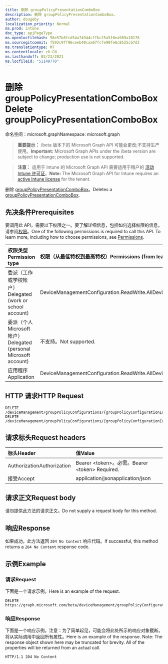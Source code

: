 ```yaml
---
title: 删除 groupPolicyPresentationComboBox
description: 删除 groupPolicyPresentationComboBox。
author: dougeby
localization_priority: Normal
ms.prod: intune
doc_type: apiPageType
ms.openlocfilehash: 58e57b8fcd54a74944cffbc25a510ea989a10176
ms.sourcegitcommit: f592c9ff96ceeb40caa67fcfe90fe6c8525cb7d2
ms.translationtype: MT
ms.contentlocale: zh-CN
ms.lasthandoff: 03/23/2021
ms.locfileid: "51149770"
---
```

# <a name="delete-grouppolicypresentationcombobox"></a><span data-ttu-id="a2d5c-103">删除 groupPolicyPresentationComboBox</span><span class="sxs-lookup"><span data-stu-id="a2d5c-103">Delete groupPolicyPresentationComboBox</span></span>

<span data-ttu-id="a2d5c-104">命名空间：microsoft.graph</span><span class="sxs-lookup"><span data-stu-id="a2d5c-104">Namespace: microsoft.graph</span></span>

> <span data-ttu-id="a2d5c-105">**重要提示：** /beta 版本下的 Microsoft Graph API 可能会更改;不支持生产使用。</span><span class="sxs-lookup"><span data-stu-id="a2d5c-105">**Important:** Microsoft Graph APIs under the /beta version are subject to change; production use is not supported.</span></span>

> <span data-ttu-id="a2d5c-106">**注意：** 适用于 Intune 的 Microsoft Graph API 需要适用于租户的 [活动 Intune 许可证](https://go.microsoft.com/fwlink/?linkid=839381)。</span><span class="sxs-lookup"><span data-stu-id="a2d5c-106">**Note:** The Microsoft Graph API for Intune requires an [active Intune license](https://go.microsoft.com/fwlink/?linkid=839381) for the tenant.</span></span>

<span data-ttu-id="a2d5c-107">删除 [groupPolicyPresentationComboBox](../resources/intune-grouppolicy-grouppolicypresentationcombobox.md)。</span><span class="sxs-lookup"><span data-stu-id="a2d5c-107">Deletes a [groupPolicyPresentationComboBox](../resources/intune-grouppolicy-grouppolicypresentationcombobox.md).</span></span>

## <a name="prerequisites"></a><span data-ttu-id="a2d5c-108">先决条件</span><span class="sxs-lookup"><span data-stu-id="a2d5c-108">Prerequisites</span></span>
<span data-ttu-id="a2d5c-p101">要调用此 API，需要以下权限之一。要了解详细信息，包括如何选择权限的信息，请参阅[权限](/graph/permissions-reference)。</span><span class="sxs-lookup"><span data-stu-id="a2d5c-p101">One of the following permissions is required to call this API. To learn more, including how to choose permissions, see [Permissions](/graph/permissions-reference).</span></span>

|<span data-ttu-id="a2d5c-111">权限类型</span><span class="sxs-lookup"><span data-stu-id="a2d5c-111">Permission type</span></span>|<span data-ttu-id="a2d5c-112">权限（从最低特权到最高特权）</span><span class="sxs-lookup"><span data-stu-id="a2d5c-112">Permissions (from least to most privileged)</span></span>|
|:---|:---|
|<span data-ttu-id="a2d5c-113">委派（工作或学校帐户）</span><span class="sxs-lookup"><span data-stu-id="a2d5c-113">Delegated (work or school account)</span></span>|<span data-ttu-id="a2d5c-114">DeviceManagementConfiguration.ReadWrite.All</span><span class="sxs-lookup"><span data-stu-id="a2d5c-114">DeviceManagementConfiguration.ReadWrite.All</span></span>|
|<span data-ttu-id="a2d5c-115">委派（个人 Microsoft 帐户）</span><span class="sxs-lookup"><span data-stu-id="a2d5c-115">Delegated (personal Microsoft account)</span></span>|<span data-ttu-id="a2d5c-116">不支持。</span><span class="sxs-lookup"><span data-stu-id="a2d5c-116">Not supported.</span></span>|
|<span data-ttu-id="a2d5c-117">应用程序</span><span class="sxs-lookup"><span data-stu-id="a2d5c-117">Application</span></span>|<span data-ttu-id="a2d5c-118">DeviceManagementConfiguration.ReadWrite.All</span><span class="sxs-lookup"><span data-stu-id="a2d5c-118">DeviceManagementConfiguration.ReadWrite.All</span></span>|

## <a name="http-request"></a><span data-ttu-id="a2d5c-119">HTTP 请求</span><span class="sxs-lookup"><span data-stu-id="a2d5c-119">HTTP Request</span></span>
<!-- {
  "blockType": "ignored"
}
-->
``` http
DELETE /deviceManagement/groupPolicyConfigurations/{groupPolicyConfigurationId}/definitionValues/{groupPolicyDefinitionValueId}/presentationValues/{groupPolicyPresentationValueId}/presentation
DELETE /deviceManagement/groupPolicyConfigurations/{groupPolicyConfigurationId}/definitionValues/{groupPolicyDefinitionValueId}/presentationValues/{groupPolicyPresentationValueId}/presentation/definition/presentations/{groupPolicyPresentationId}
```

## <a name="request-headers"></a><span data-ttu-id="a2d5c-120">请求标头</span><span class="sxs-lookup"><span data-stu-id="a2d5c-120">Request headers</span></span>
|<span data-ttu-id="a2d5c-121">标头</span><span class="sxs-lookup"><span data-stu-id="a2d5c-121">Header</span></span>|<span data-ttu-id="a2d5c-122">值</span><span class="sxs-lookup"><span data-stu-id="a2d5c-122">Value</span></span>|
|:---|:---|
|<span data-ttu-id="a2d5c-123">Authorization</span><span class="sxs-lookup"><span data-stu-id="a2d5c-123">Authorization</span></span>|<span data-ttu-id="a2d5c-124">Bearer &lt;token&gt;。必需。</span><span class="sxs-lookup"><span data-stu-id="a2d5c-124">Bearer &lt;token&gt; Required.</span></span>|
|<span data-ttu-id="a2d5c-125">接受</span><span class="sxs-lookup"><span data-stu-id="a2d5c-125">Accept</span></span>|<span data-ttu-id="a2d5c-126">application/json</span><span class="sxs-lookup"><span data-stu-id="a2d5c-126">application/json</span></span>|

## <a name="request-body"></a><span data-ttu-id="a2d5c-127">请求正文</span><span class="sxs-lookup"><span data-stu-id="a2d5c-127">Request body</span></span>
<span data-ttu-id="a2d5c-128">请勿提供此方法的请求正文。</span><span class="sxs-lookup"><span data-stu-id="a2d5c-128">Do not supply a request body for this method.</span></span>

## <a name="response"></a><span data-ttu-id="a2d5c-129">响应</span><span class="sxs-lookup"><span data-stu-id="a2d5c-129">Response</span></span>
<span data-ttu-id="a2d5c-130">如果成功，此方法返回 `204 No Content` 响应代码。</span><span class="sxs-lookup"><span data-stu-id="a2d5c-130">If successful, this method returns a `204 No Content` response code.</span></span>

## <a name="example"></a><span data-ttu-id="a2d5c-131">示例</span><span class="sxs-lookup"><span data-stu-id="a2d5c-131">Example</span></span>

### <a name="request"></a><span data-ttu-id="a2d5c-132">请求</span><span class="sxs-lookup"><span data-stu-id="a2d5c-132">Request</span></span>
<span data-ttu-id="a2d5c-133">下面是一个请求示例。</span><span class="sxs-lookup"><span data-stu-id="a2d5c-133">Here is an example of the request.</span></span>
``` http
DELETE https://graph.microsoft.com/beta/deviceManagement/groupPolicyConfigurations/{groupPolicyConfigurationId}/definitionValues/{groupPolicyDefinitionValueId}/presentationValues/{groupPolicyPresentationValueId}/presentation
```

### <a name="response"></a><span data-ttu-id="a2d5c-134">响应</span><span class="sxs-lookup"><span data-stu-id="a2d5c-134">Response</span></span>
<span data-ttu-id="a2d5c-p102">下面是一个响应示例。注意：为了简单起见，可能会将此处所示的响应对象截断。将从实际调用中返回所有属性。</span><span class="sxs-lookup"><span data-stu-id="a2d5c-p102">Here is an example of the response. Note: The response object shown here may be truncated for brevity. All of the properties will be returned from an actual call.</span></span>
``` http
HTTP/1.1 204 No Content
```




